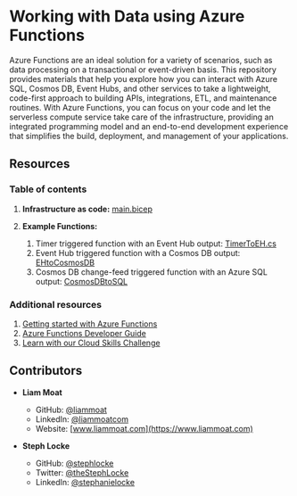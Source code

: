 # Working with Data using Azure Functions
Azure Functions are an ideal solution for a variety of scenarios, such as data processing on a transactional or event-driven basis. This repository provides materials that help you explore how you can interact with Azure SQL, Cosmos DB, Event Hubs, and other services to take a lightweight, code-first approach to building APIs, integrations, ETL, and maintenance routines. With Azure Functions, you can focus on your code and let the serverless compute service take care of the infrastructure, providing an integrated programming model and an end-to-end development experience that simplifies the build, deployment, and management of your applications. 

## Resources

### Table of contents

1. **Infrastructure as code:** [main.bicep](./bicep/main.bicep)
1. **Example Functions:**

    1. Timer triggered function with an Event Hub output: [TimerToEH.cs](TimerToEH.cs)
    1. Event Hub triggered function with a Cosmos DB output: [EHtoCosmosDB](./EHtoCosmosDB.cs)
    1. Cosmos DB change-feed triggered function with an Azure SQL output: [CosmosDBtoSQL](/CosmosDBtoSQL.cs)

### Additional resources

1. [Getting started with Azure Functions](https://learn.microsoft.com/en-us/azure/azure-functions/functions-get-started)
2. [Azure Functions Developer Guide](https://learn.microsoft.com/en-us/azure/azure-functions/functions-reference)
2. [Learn with our Cloud Skills Challenge](https://aka.ms/sqlbits-dwf)

## Contributors

* **Liam Moat**

    * GitHub: [@liammoat](https://github.com/liammoat)
    * LinkedIn: [@liammoatcom](https://www.linkedin.com/in/liammoatcom/)
    * Website: [www.liammoat.com](https://www.liammoat.com)

* **Steph Locke**

    * GitHub: [@stephlocke](https://github.com/stephlocke)
    * Twitter: [@theStephLocke](https://www.twitter.com/theStephLocke)
    * LinkedIn: [@stephanielocke](https://www.linkedin.com/in/stephanielocke/)
